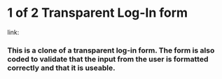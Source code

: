 # 1 of 2 Transparent Log-In form
link: 
### This is a clone of a transparent log-in form. The form is also coded to validate that the input from the user is formatted correctly and that it is useable.